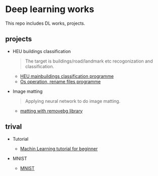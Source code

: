 # Deep learning works

This repo includes DL works, projects. 

## projects

- HEU buildings classification

  > The target is buildings/road/landmark etc recogonization and classification. 

  - [HEU mainbuildings classification programme](https://github.com/MorganWoods/Deep_Learning/blob/master/1_HEUbuilding/1_code/wmhcode.py)
  - [Os operation, rename files programme](https://github.com/MorganWoods/Deep_Learning/blob/master/1_HEUbuilding/1_code/preprocessing.py)

- Image matting
  > Applying neural network to do image matting.
  
  - [matting with removebg library](https://github.com/MorganWoods/Deep_Learning/blob/master/2_Image_matting/removebg.py)


## trival

- Tutorial

  - [Machin Learning tutorial for beginner](https://github.com/MorganWoods/Deep_Learning/tree/master/Tutorial)

- MNIST

  - [MNIST](https://github.com/MorganWoods/Deep_Learning/blob/master/MNIST/MNIST01.py)

